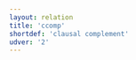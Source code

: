 ```yaml
---
layout: relation
title: 'ccomp'
shortdef: 'clausal complement'
udver: '2'
---
```

<!-- Interlanguage links updated Út zář 29 20:31:46 CEST 2020 -->
